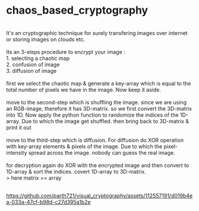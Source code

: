 # chaos_based_cryptography
<br>
It's an cryptographic technique for surely transfering images over internet or storing images on clouds etc.
<br>
<br>
Its an 3-steps procedure to encrypt your image :<br>
1. selecting a chaotic map <br>
2. confusion of image <br>
3. diffusion of image <br>
<br>
first we select the chaotic map & generate a key-array which is equal to the total number of pixels we have in the image. Now keep it aside.
<br><br>
move to the second-step which is shuffling the image. since we are using an RGB-image, therefore it has 3D-matrix. so we first convert the 3D-matrix into 1D. Now apply the python function to randomize the indices of the 1D-array. Due to which the image get shuffled. then bring back to 3D-matrix & print it out
<br><br>
move to the third-step which is diffusion. For diffusion do XOR operation with key-array elements & pixels of the image. Due to which the pixel-intensity spread across the image. nobody can guess the real image.
<br><br>
for decryption again do XOR with the encrypted image and then convert to 1D-array & sort the indices. covert 1D-array to 3D-matrix.
<br>
> here matrix == array
<br><br>

https://github.com/parth721/visual_cryptography/assets/112557191/d019b4ea-033a-47cf-b98d-c27d395a1b2e

